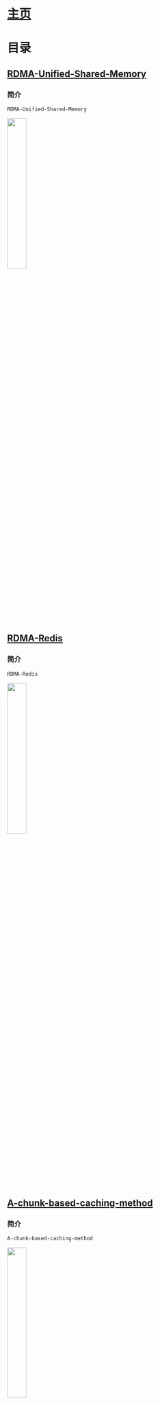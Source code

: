# [主页](https://github.com/dase314ecnu/huiqihu.github.io)

# 目录

## [RDMA-Unified-Shared-Memory](https://github.com/dase314ecnu/RDMA-Unified-Shared-Memory)
### 简介
    RDMA-Unified-Shared-Memory
<div>
    <a href="https://github.com/dase314ecnu/RDMA-Unified-Shared-Memory">
        <img src="https://ss3.bdstatic.com/70cFv8Sh_Q1YnxGkpoWK1HF6hhy/it/u=397705813,3293168330&fm=26&gp=0.jpg" width="30%" height="30%"></img>
    </a>
</div> 

## [RDMA-Redis](https://github.com/dase314ecnu/RDMA-Redis)
### 简介
    RDMA-Redis
<div>
    <a href="https://github.com/dase314ecnu/RDMA-Redis">
        <img src="https://ss3.bdstatic.com/70cFv8Sh_Q1YnxGkpoWK1HF6hhy/it/u=397705813,3293168330&fm=26&gp=0.jpg" width="30%" height="30%"></img>
    </a>
</div> 

## [A-chunk-based-caching-method](https://github.com/dase314ecnu/A-chunk-based-caching-method)
### 简介
    A-chunk-based-caching-method
<div>
   <a href="https://github.com/dase314ecnu/A-chunk-based-caching-method">
    <img src="https://ss3.bdstatic.com/70cFv8Sh_Q1YnxGkpoWK1HF6hhy/it/u=397705813,3293168330&fm=26&gp=0.jpg" width="30%" height="30%">
</div> 
